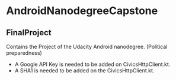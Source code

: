 # AndroidNanodegreeCapstone

## FinalProject
Contains the Project of the Udacity Android nanodegree. (Political preparedness)
* A Google API Key is needed to be added on CivicsHttpClient.kt.
* A SHA1 is needed to be added on the CivicsHttpClient.kt.
